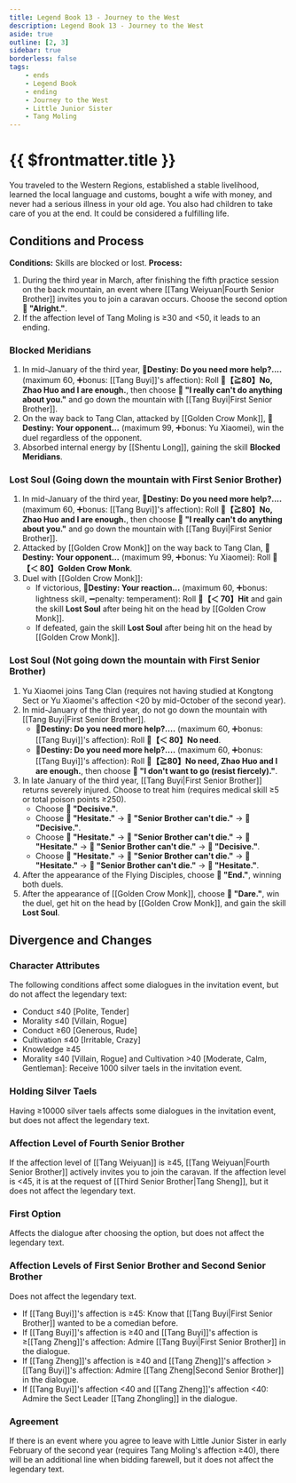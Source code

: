 ```yaml
---
title: Legend Book 13 - Journey to the West
description: Legend Book 13 - Journey to the West
aside: true
outline: [2, 3]
sidebar: true
borderless: false
tags:
    - ends
    - Legend Book
    - ending
    - Journey to the West
    - Little Junior Sister
    - Tang Moling
---
```


# {{ $frontmatter.title }}

<EndBackground no=13 title="Journey to the West">
You traveled to the Western Regions, established a stable livelihood, learned the local language and customs, bought a wife with money, and never had a serious illness in your old age. You also had children to take care of you at the end. It could be considered a fulfilling life.
</EndBackground>

## Conditions and Process

<strong>Conditions:</strong> Skills are blocked or lost.
**Process:**<br>

1. During the third year in March, after finishing the fifth practice session on the back mountain, an event where [[Tang Weiyuan|Fourth Senior Brother]] invites you to join a caravan occurs. Choose the second option **📖 "Alright."**.
2. If the affection level of <Girl0Icon>Tang Moling</Girl0Icon> is ≥30 and <50, it leads to an ending.

### Blocked Meridians

1. In mid-January of the third year, **🎲Destiny: Do you need more help?....** (maximum 60, ➕bonus: [[Tang Buyi]]'s affection): Roll **🧾【≧80】No, Zhao Huo and I are enough.**, then choose **📖 "I really can't do anything about you."** and go down the mountain with [[Tang Buyi|First Senior Brother]].
2. On the way back to Tang Clan, attacked by [[Golden Crow Monk]], **🎲Destiny: Your opponent...** (maximum 99, ➕bonus: <Girl3Icon>Yu Xiaomei</Girl3Icon>), win the duel regardless of the opponent.
3. Absorbed internal energy by [[Shentu Long]], gaining the skill **Blocked Meridians**.

### Lost Soul (Going down the mountain with First Senior Brother)

1. In mid-January of the third year, **🎲Destiny: Do you need more help?....** (maximum 60, ➕bonus: [[Tang Buyi]]'s affection): Roll **🧾【≧80】No, Zhao Huo and I are enough.**, then choose **📖 "I really can't do anything about you."** and go down the mountain with [[Tang Buyi|First Senior Brother]].
2. Attacked by [[Golden Crow Monk]] on the way back to Tang Clan, **🎲Destiny: Your opponent...** (maximum 99, ➕bonus: <Girl3Icon>Yu Xiaomei</Girl3Icon>): Roll **🧾【＜ 80】Golden Crow Monk**.
3. Duel with [[Golden Crow Monk]]:
    - If victorious, **🎲Destiny: Your reaction...** (maximum 60, ➕bonus: lightness skill, ➖penalty: temperament): Roll **🧾【＜ 70】Hit** and gain the skill **Lost Soul** after being hit on the head by [[Golden Crow Monk]].
    - If defeated, gain the skill **Lost Soul** after being hit on the head by [[Golden Crow Monk]].

### Lost Soul (Not going down the mountain with First Senior Brother)

1. <Girl3Icon>Yu Xiaomei</Girl3Icon> joins Tang Clan (requires not having studied at Kongtong Sect or <Girl3Icon>Yu Xiaomei</Girl3Icon>'s affection <20 by mid-October of the second year).
2. In mid-January of the third year, do not go down the mountain with [[Tang Buyi|First Senior Brother]].
    - 🎲**Destiny: Do you need more help?....** (maximum 60, ➕bonus: [[Tang Buyi]]'s affection): Roll **🧾【＜ 80】No need**.
    - 🎲**Destiny: Do you need more help?....** (maximum 60, ➕bonus: [[Tang Buyi]]'s affection): Roll **🧾【≧80】No need, Zhao Huo and I are enough.**, then choose **📖 "I don't want to go (resist fiercely)."**.
3. In late January of the third year, [[Tang Buyi|First Senior Brother]] returns severely injured. Choose to treat him (requires medical skill ≥5 or total poison points ≥250).
    - Choose **📖 "Decisive."**.
    - Choose **📖 "Hesitate."** → **📖 "Senior Brother can't die."** → **📖 "Decisive."**.
    - Choose **📖 "Hesitate."** → **📖 "Senior Brother can't die."** → **📖 "Hesitate."** → **📖 "Senior Brother can't die."** → **📖 "Decisive."**.
    - Choose **📖 "Hesitate."** → **📖 "Senior Brother can't die."** → **📖 "Hesitate."** → **📖 "Senior Brother can't die."** → **📖 "Hesitate."**.
4. After the appearance of the Flying Disciples, choose **📖 "End."**, winning both duels.
5. After the appearance of [[Golden Crow Monk]], choose **📖 "Dare."**, win the duel, get hit on the head by [[Golden Crow Monk]], and gain the skill **Lost Soul**.

## Divergence and Changes

### Character Attributes

The following conditions affect some dialogues in the invitation event, but do not affect the legendary text:

-   Conduct ≤40 [Polite, Tender]
-   Morality ≤40 [Villain, Rogue]
-   Conduct ≥60 [Generous, Rude]
-   Cultivation ≤40 [Irritable, Crazy]
-   Knowledge ≥45
-   Morality ≤40 [Villain, Rogue] and Cultivation >40 [Moderate, Calm, Gentleman]: Receive 1000 silver taels in the invitation event.

### Holding Silver Taels

Having ≥10000 silver taels affects some dialogues in the invitation event, but does not affect the legendary text.

### Affection Level of Fourth Senior Brother

If the affection level of [[Tang Weiyuan]] is ≥45, [[Tang Weiyuan|Fourth Senior Brother]] actively invites you to join the caravan. If the affection level is <45, it is at the request of [[Third Senior Brother|Tang Sheng]], but it does not affect the legendary text.

### First Option

Affects the dialogue after choosing the option, but does not affect the legendary text.

### Affection Levels of First Senior Brother and Second Senior Brother

Does not affect the legendary text.

-   If [[Tang Buyi]]'s affection is ≥45: Know that [[Tang Buyi|First Senior Brother]] wanted to be a comedian before.
-   If [[Tang Buyi]]'s affection is ≥40 and [[Tang Buyi]]'s affection is ≥[[Tang Zheng]]'s affection: Admire [[Tang Buyi|First Senior Brother]] in the dialogue.
-   If [[Tang Zheng]]'s affection is ≥40 and [[Tang Zheng]]'s affection >[[Tang Buyi]]'s affection: Admire [[Tang Zheng|Second Senior Brother]] in the dialogue.
-   If [[Tang Buyi]]'s affection <40 and [[Tang Zheng]]'s affection <40: Admire the Sect Leader [[Tang Zhongling]] in the dialogue.

### Agreement

If there is an event where you agree to leave with <Girl0Icon>Little Junior Sister</Girl0Icon> in early February of the second year (requires <Girl0Icon>Tang Moling</Girl0Icon>'s affection ≥40), there will be an additional line when bidding farewell, but it does not affect the legendary text.
